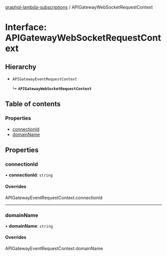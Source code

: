 [graphql-lambda-subscriptions](../README.md) / APIGatewayWebSocketRequestContext

# Interface: APIGatewayWebSocketRequestContext

## Hierarchy

- `APIGatewayEventRequestContext`

  ↳ **`APIGatewayWebSocketRequestContext`**

## Table of contents

### Properties

- [connectionId](APIGatewayWebSocketRequestContext.md#connectionid)
- [domainName](APIGatewayWebSocketRequestContext.md#domainname)

## Properties

### connectionId

• **connectionId**: `string`

#### Overrides

APIGatewayEventRequestContext.connectionId

___

### domainName

• **domainName**: `string`

#### Overrides

APIGatewayEventRequestContext.domainName
